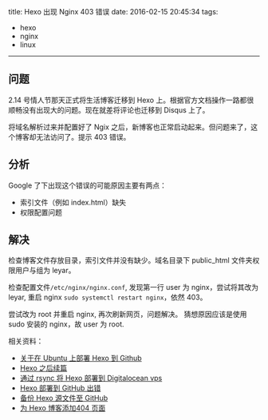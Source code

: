 title: Hexo 出现 Nginx 403 错误
date: 2016-02-15 20:45:34
tags:
- hexo
- nginx
- linux
---

问题
---

2.14 号情人节那天正式将生活博客迁移到 Hexo 上。根据官方文档操作一路都很顺畅没有出现大的问题。现在就差将评论也迁移到 Disqus 上了。

将域名解析过来并配置好了 Ngix 之后，新博客也正常启动起来。但问题来了，这个博客却无法访问了。提示 403 错误。

分析
----

Google 了下出现这个错误的可能原因主要有两点：

+ 索引文件（例如 index.html）缺失
+ 权限配置问题
<!--more-->

解决
----

检查博客文件存放目录，索引文件并没有缺少。域名目录下 public_html 文件夹权限用户与组为 leyar。

检查配置文件`/etc/nginx/nginx.conf`, 发现第一行 user 为 nginx，尝试将其改为 leyar, 重启 nginx `sudo systemctl restart nginx`，依然 403。

尝试改为 root 并重启 nginx, 再次刷新网页，问题解决。
猜想原因应该是使用 sudo 安装的 nginx，故 user 为 root.

相关资料：
+ [关于在 Ubuntu 上部署 Hexo 到 Github](http://www.leyar.me/create-a-blog-with-hexo-in-ubuntu/)
+ [Hexo 之后续篇](http://www.leyar.me/After-installing-Hexo/)
+ [通过 rsync 将 Hexo 部署到 Digitalocean vps](http://www.leyar.me/Digitalocean-vps-nginx-setup/)
+ [Hexo 部署到 GitHub 出错](http://www.leyar.me/hexo-deploy-to-git-error/)
+ [备份 Hexo 源文件至 GitHub](http://www.leyar.me/backup-your-blog-to-github/)
+ [为 Hexo 博客添加404 页面](http://www.leyar.me/create-404-page)
